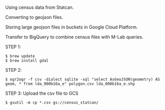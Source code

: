 Using census data from Statcan.

Converting to geojson files. 

Storing large geojson files in buckets in Google Cloud Platform. 

Transfer to BigQuery to combine census files with M-Lab queries. 


STEP 1:
```shell
$ brew update
$ brew install gdal
```


STEP 2:
```shell
$ ogr2ogr -f csv -dialect sqlite -sql "select AsGeoJSON(geometry) AS geom, * from lda_000b16a_e" polygon.csv lda_000b16a_e.shp
```


STEP 3:
Upload the csv file to GCS
```shell
$ gsutil -m cp *.csv gs://census_statcan/
```


